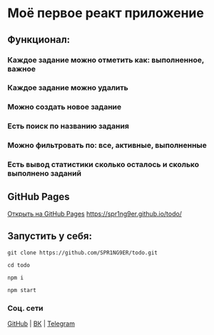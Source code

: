 # Моё первое реакт приложение

## Функционал:

### Каждое задание можно отметить как: выполненное, важное

### Каждое задание можно удалить

### Можно создать новое задание

### Есть поиск по названию задания
 
### Можно фильтровать по: все, активные, выполненные

### Есть вывод статистики сколько осталось и сколько выполнено заданий 

##  GitHub Pages
[Открыть на GitHub Pages](https://spr1ng9er.github.io/todo/)
https://spr1ng9er.github.io/todo/

## Запустить у себя: 

`git clone https://github.com/SPR1NG9ER/todo.git`

`cd todo`

`npm i`

`npm start`

### Соц. сети

[GitHub](https://spr1ng9er.github.io/todo/) | [ВК](https://vk.com/id304603991) | [Telegram](https://t.me/powerofweb) 
